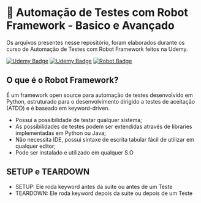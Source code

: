 # :robot: Automação de Testes com Robot Framework - Basico e Avançado

Os arquivos presentes nesse repositório, foram elaborados durante os curso de Automação de Testes com Robot Framework feitos na Udemy.

[![Udemy Badge](https://img.shields.io/badge/-Básico-FF0000?style=flat-square&logo=Udemy&logoColor=white&link=link_do_seu_perfil_no_github)](https://www.udemy.com/course/automacao-de-testes-com-robot-framework-basico/)
[![Udemy Badge](https://img.shields.io/badge/-Avançado-FF0000?style=flat-square&logo=Udemy&logoColor=white&link=link_do_seu_perfil_no_github)](https://www.udemy.com/course/automacao-de-testes-com-robot-framework-avancado/)
[![Robot Badge](https://img.shields.io/badge/-Robot%20Framework-000?style=flat-square&logo=robot-framework&logoColor=white&link=link_do_seu_perfil_no_github)](https://robotframework.org/)


## O que é o Robot Framework? 

É um framework open source para automação de testes desenvolvido em Python, estruturado para o desenvolvimento dirigido a testes de aceitação (ATDD) e é baseado
em keyword-driven.

- Possui a possibilidade de testar qualquer sistema;
- As possibilidades de testes podem ser extendidas através de libraries implementadas em Python ou Java;
- Não necessita IDE, possui sintaxe de escrita tabular fácil de utilizar em qualquer editor;
- Pode ser instalado e utilizado em qualquer S.O 


## SETUP e TEARDOWN

- SETUP: Ele roda keyword antes da suite ou antes de um Teste 
- TEARDOWN: Ele roda keyword depois da suite ou depois de um Teste